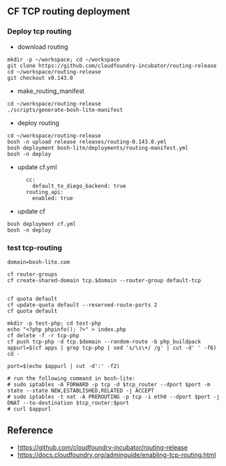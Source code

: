 ## CF TCP routing deployment

### Deploy tcp routing
- download routing
```
mkdir -p ~/workspace; cd ~/workspace
git clone https://github.com/cloudfoundry-incubator/routing-release
cd ~/workspace/routing-release
git checkout v0.143.0
```
- make_routing_manifest
```
cd ~/workspace/routing-release
./scripts/generate-bosh-lite-manifest
```
- deploy routing
```
cd ~/workspace/routing-release
bosh -n upload release releases/routing-0.143.0.yml
bosh deployment bosh-lite/deployments/routing-manifest.yml
bosh -n deploy
```
- update cf.yml
```
      cc:
        default_to_diego_backend: true
      routing_api:
        enabled: true
```
- update cf
```
bosh deployment cf.yml
bosh -n deploy
```

### test tcp-routing
```
domain=bosh-lite.com

cf router-groups
cf create-shared-domain tcp.$domain --router-group default-tcp


cf quota default
cf update-quota default --reserved-route-ports 2
cf quota default

mkdir -p test-php; cd test-php
echo "<?php phpinfo(); ?>" > index.php
cf delete -f -r tcp-php
cf push tcp-php -d tcp.$domain --random-route -b php_buildpack
appurl=$(cf apps | grep tcp-php | sed 's/\s\+/ /g' | cut -d' ' -f6)
cd -

port=$(echo $appurl | cut -d':' -f2)

# run the following command in bosh-lite:
# sudo iptables -A FORWARD -p tcp -d $tcp_router --dport $port -m state --state NEW,ESTABLISHED,RELATED -j ACCEPT 
# sudo iptables -t nat -A PREROUTING -p tcp -i eth0 --dport $port -j DNAT --to-destination $tcp_router:$port
# curl $appurl
```

## Reference
- https://github.com/cloudfoundry-incubator/routing-release
- https://docs.cloudfoundry.org/adminguide/enabling-tcp-routing.html
